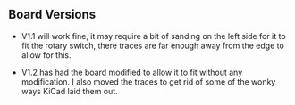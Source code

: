 ## Board Versions

- V1.1 will work fine, it may require a bit of sanding on the left side
for it to fit the rotary switch, there traces are far enough away from the edge to
allow for this.

- V1.2 has had the board modified to allow it to fit without any modification.
I also moved the traces to get rid of some of the wonky ways KiCad laid them out.